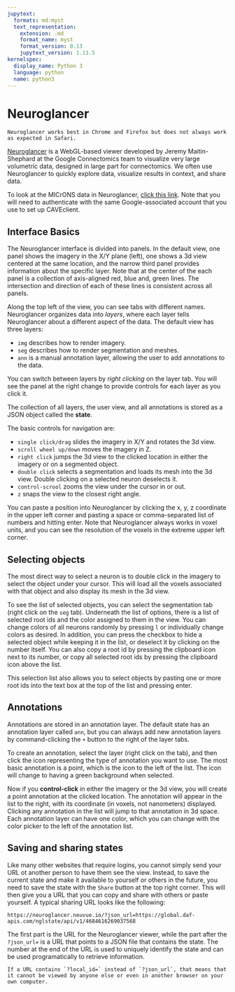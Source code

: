 ```yaml
---
jupytext:
  formats: md:myst
  text_representation:
    extension: .md
    format_name: myst
    format_version: 0.13
    jupytext_version: 1.11.5
kernelspec:
  display_name: Python 3
  language: python
  name: python3
---
```


# Neuroglancer
```{note}
Neuroglancer works best in Chrome and Firefox but does not always work as expected in Safari.
```

[Neuroglancer](https://github.com/google/neuroglancer) is a WebGL-based viewer developed by Jeremy Maitin-Shephard at the Google Connectomics team to visualize very large volumetric data, designed in large part for connectomics.
We often use Neuroglancer to quickly explore data, visualize results in context, and share data.

To look at the MICrONS data in Neuroglancer, [click this link](https://neuroglancer.neuvue.io/#!%7B%22jsonStateServer%22:%22https://global.daf-apis.com/nglstate/api/v1/post%22,%22navigation%22:%7B%22pose%22:%7B%22position%22:%7B%22voxelSize%22:%5B4.0,4.0,40.0%5D%7D%7D,%22zoomFactor%22:2.0%7D,%22showSlices%22:false,%22layout%22:%22xy-3d%22,%22perspectiveZoom%22:2000.0,%22layers%22:%5B%7B%22type%22:%22image%22,%22source%22:%22precomputed://https://bossdb-open-data.s3.amazonaws.com/iarpa_microns/minnie/minnie65/em%22,%22name%22:%22img%22,%22shader%22:%22#uicontrol%20float%20black%20slider(min=0,%20max=1,%20default=0.0)%5Cn#uicontrol%20float%20white%20slider(min=0,%20max=1,%20default=1.0)%5Cnfloat%20rescale(float%20value)%20%7B%5Cn%20%20return%20(value%20-%20black)%20/%20(white%20-%20black);%5Cn%7D%5Cnvoid%20main()%20%7B%5Cn%20%20float%20val%20=%20toNormalized(getDataValue());%5Cn%20%20if%20(val%20%3C%20black)%20%7B%5Cn%20%20%20%20emitRGB(vec3(0,0,0));%5Cn%20%20%7D%20else%20if%20(val%20%3E%20white)%20%7B%5Cn%20%20%20%20emitRGB(vec3(1.0,%201.0,%201.0));%5Cn%20%20%7D%20else%20%7B%5Cn%20%20%20%20emitGrayscale(rescale(val));%5Cn%20%20%7D%5Cn%7D%5Cn%22%7D,%7B%22type%22:%22segmentation_with_graph%22,%22source%22:%22graphene://https://minnie.microns-daf.com/segmentation/table/minnie65_public%22,%22name%22:%22seg%22,%22selectedAlpha%22:0.3,%22objectAlpha%22:1.0,%22notSelectedAlpha%22:0.0%7D,%7B%22type%22:%22annotation%22,%22filterBySegmentation%22:false,%22bracketShortcutsShowSegmentation%22:true,%22annotationSelectionShowsSegmentation%22:true,%22name%22:%22ann%22%7D%5D,%22selectedLayer%22:%7B%22layer%22:%22ann%22,%22visible%22:true%7D%7D).
Note that you will need to authenticate with the same Google-associated account that you use to set up CAVEclient.

## Interface Basics

The Neuroglancer interface is divided into panels.
In the default view, one panel shows the imagery in the X/Y plane (left), one shows a 3d view centered at the same location, and the narrow third panel provides information about the specific layer.
Note that at the center of the each panel is a collection of axis-aligned red, blue and, green lines. The intersection and direction of each of these lines is consistent across all panels.

Along the top left of the view, you can see tabs with different names.
Neuroglancer organizes data into *layers*, where each layer tells Neuroglancer about a different aspect of the data.
The default view has three layers:
* `img` describes how to render imagery.
* `seg` describes how to render segmentation and meshes.
* `ann` is a manual annotation layer, allowing the user to add annotations to the data.

You can switch between layers by *right clicking* on the layer tab.
You will see the panel at the right change to provide controls for each layer as you click it.

The collection of all layers, the user view, and all annotations is stored as a JSON object called the **state**.


The basic controls for navigation are:
* `single click/drag` slides the imagery in X/Y and rotates the 3d view.
* `scroll wheel up/down` moves the imagery in Z.
* `right click` jumps the 3d view to the clicked location in either the imagery or on a segmented object.
* `double click` selects a segmentation and loads its mesh into the 3d view. Double clicking on a selected neuron deselects it.
* `control-scrool` zooms the view under the cursor in or out.
* `z` snaps the view to the closest right angle.

You can paste a position into Neuroglancer by clicking the x, y, z coordinate in the upper left corner and pasting a space or comma-separated list of numbers and hitting enter.
Note that Neuroglancer always works in voxel units, and you can see the resolution of the voxels in the extreme upper left corner.

## Selecting objects

The most direct way to select a neuron is to double click in the imagery to select the object under your cursor.
This will load all the voxels associated with that object and also display its mesh in the 3d view.

To see the list of selected objects, you can select the segmentation tab (right click on the `seg` tab).
Underneath the list of options, there is a list of selected root ids and the color assigned to them in the view.
You can change colors of all neurons randomly by pressing `l` or individually change colors as desired.
In addition, you can press the checkbox to hide a selected object while keeping it in the list, or deselect it by clicking on the number itself.
You can also copy a root id by pressing the clipboard icon next to its number, or copy all selected root ids by pressing the clipboard icon above the list.

This selection list also allows you to select objects by pasting one or more root ids into the text box at the top of the list and pressing enter.

## Annotations

Annotations are stored in an annotation layer.
The default state has an annotation layer called `ann`, but you can always add new annotation layers by command-clicking the `+` button to the right of the layer tabs.

To create an annotation, select the layer (right click on the tab), and then click the icon representing the type of annotation you want to use.
The most basic annotation is a point, which is the icon to the left of the list.
The icon will change to having a green background when selected.

Now if you **control-click** in either the imagery or the 3d view, you will create a point annotation at the clicked location.
The annotation will appear in the list to the right, with its coordinate (in voxels, not nanometers) displayed.
Clicking any annotation in the list will jump to that annotation in 3d space.
Each annotation layer can have one color, which you can change with the color picker to the left of the annotation list.

## Saving and sharing states

Like many other websites that require logins, you cannot simply send your URL ot another person to have them see the view.
Instead, to save the current state and make it available to yourself or others in the future, you need to save the state with the `Share` button at the top right corner.
This will then give you a URL that you can copy and share with others or paste yourself.
A typical sharing URL looks like the following:
```
https://neuroglancer.neuvue.io/?json_url=https://global.daf-apis.com/nglstate/api/v1/4684616269037568
```
The first part is the URL for the Neuroglancer viewer, while the part after the `?json_url=` is a URL that points to a JSON file that contains the state.
The number at the end of the URL is used to uniquely identify the state and can be used programatically to retrieve information.

```{warning}
If a URL contains `?local_id=` instead of `?json_url`, that means that it cannot be viewed by anyone else or even in another browser on your own computer.
```

